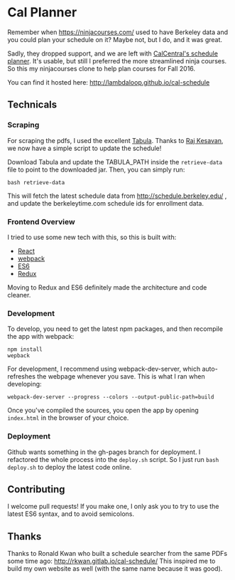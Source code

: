 # Cal Planner

Remember when https://ninjacourses.com/ used to have Berkeley data and you could
plan your schedule on it? Maybe not, but I do, and it was great.

Sadly, they dropped support, and we are left with
[CalCentral's schedule planner](https://berkeley.collegescheduler.com/spa#).
It's usable, but still I preferred the more streamlined ninja courses. So this
my ninjacourses clone to help plan courses for Fall 2016.

You can find it hosted here:
http://lambdaloop.github.io/cal-schedule

## Technicals


### Scraping

For scraping the pdfs, I used the excellent [Tabula](http://tabula.technology/).
Thanks to [Raj Kesavan](https://github.com/raj-kesavan/), we now have a simple script to update the schedule!

Download Tabula and update the TABULA_PATH inside the `retrieve-data` file to point to the downloaded jar.
Then, you can simply run:

``` shell
bash retrieve-data
```

This will fetch the latest schedule data from http://schedule.berkeley.edu/ ,
and update the berkeleytime.com schedule ids for enrollment data.

### Frontend Overview
I tried to use some new tech with this, so this is built with:

- [React](https://facebook.github.io/react/)
- [webpack](https://webpack.github.io/)
- [ES6](https://github.com/lukehoban/es6features)
- [Redux](https://github.com/reactjs/redux)

Moving to Redux and ES6 definitely made the architecture and code cleaner.


### Development
To develop, you need to get the latest npm packages, and then recompile the app with webpack:

``` shell
npm install
wepback
```
For development, I recommend using webpack-dev-server, which auto-refreshes the webpage whenever you save.
This is what I ran when developing:
``` shell
webpack-dev-server --progress --colors --output-public-path=build
```
Once you've compiled the sources, you open the app by opening `index.html` in the browser of your choice.

### Deployment

Github wants something in the gh-pages branch for deployment. I refactored the whole process into the `deploy.sh` script.
So I just run `bash deploy.sh` to deploy the latest code online.

## Contributing

I welcome pull requests! If you make one, I only ask you to try to use the latest ES6 syntax, and to avoid semicolons.

## Thanks

Thanks to Ronald Kwan who built a schedule searcher from the same PDFs some time ago:
http://rkwan.gitlab.io/cal-schedule/
This inspired me to build my own website as well (with the same name because it was good).
